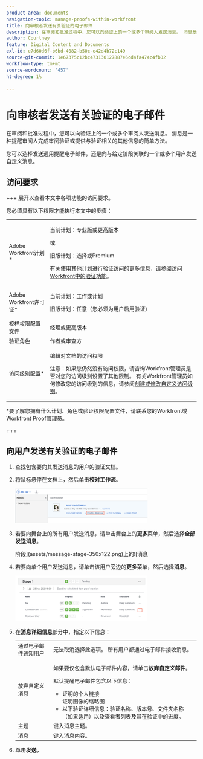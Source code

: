 ```yaml
---
product-area: documents
navigation-topic: manage-proofs-within-workfront
title: 向审核者发送有关验证的电子邮件
description: 在审阅和批准过程中，您可以向验证上的一个或多个审阅人发送消息。 消息是一种提醒审阅人完成审阅验证或提供与验证相关的其他信息的简单方法。
author: Courtney
feature: Digital Content and Documents
exl-id: e7d60d6f-b6bd-4082-b50c-e42d4b72c149
source-git-commit: 1e67375c12bc473130127887e6cd4fa474c4fb02
workflow-type: tm+mt
source-wordcount: '457'
ht-degree: 1%

---
```


# 向审核者发送有关验证的电子邮件

在审阅和批准过程中，您可以向验证上的一个或多个审阅人发送消息。 消息是一种提醒审阅人完成审阅验证或提供与验证相关的其他信息的简单方法。

您可以选择发送通用提醒电子邮件，还是向与给定阶段关联的一个或多个用户发送自定义消息。

## 访问要求

+++ 展开以查看本文中各项功能的访问要求。

您必须具有以下权限才能执行本文中的步骤：

<table style="table-layout:auto"> 
 <col> 
 <col> 
 <tbody> 
  <tr> 
   <td role="rowheader">Adobe Workfront计划*</td> 
   <td> <p>当前计划：专业版或更高版本</p> <p>或</p> <p>旧版计划：选择或Premium</p> <p>有关使用其他计划进行验证访问的更多信息，请参阅<a href="/help/quicksilver/administration-and-setup/manage-workfront/configure-proofing/access-to-proofing-functionality.md" class="MCXref xref">访问Workfront中的验证功能</a>。</p> </td> 
  </tr> 
  <tr> 
   <td role="rowheader">Adobe Workfront许可证*</td> 
   <td> <p>当前计划：工作或计划</p> <p>旧版计划：任意（您必须为用户启用验证）</p> </td> 
  </tr> 
  <tr> 
   <td role="rowheader">校样权限配置文件 </td> 
   <td>经理或更高版本</td> 
  </tr> 
  <tr> 
   <td role="rowheader">验证角色</td> 
   <td>作者或审查方</td> 
  </tr> 
  <tr> 
   <td role="rowheader">访问级别配置*</td> 
   <td> <p>编辑对文档的访问权限</p> <p>注意：如果您仍然没有访问权限，请咨询Workfront管理员是否对您的访问级别设置了其他限制。 有关Workfront管理员如何修改您的访问级别的信息，请参阅<a href="../../../administration-and-setup/add-users/configure-and-grant-access/create-modify-access-levels.md" class="MCXref xref">创建或修改自定义访问级别</a>。</p> </td> 
  </tr> 
 </tbody> 
</table>

&#42;要了解您拥有什么计划、角色或验证权限配置文件，请联系您的Workfront或Workfront Proof管理员。

+++

## 向用户发送有关验证的电子邮件

1. 查找包含要向其发送消息的用户的验证文档。
1. 将鼠标悬停在文档上，然后单击&#x200B;**校对工作流**。

   ![校对工作流](assets/proof-workflow-doc-list-350x92.png)

1. 若要向舞台上的所有用户发送消息，请单击舞台上的&#x200B;**更多**&#x200B;菜单，然后选择&#x200B;**全部发送消息**。

   阶段](assets/message-stage-350x122.png)上的![消息

1. 若要向单个用户发送消息，请单击该用户旁边的&#x200B;**更多**&#x200B;菜单，然后选择&#x200B;**消息**。

   ![消息用户](assets/message-user-350x121.png)

1. 在&#x200B;**消息详细信息**&#x200B;部分中，指定以下信息：

   <table style="table-layout:auto"> 
    <col> 
    <col> 
    <tbody> 
     <tr> 
      <td role="rowheader">通过电子邮件通知用户</td> 
      <td>无法取消选择此选项。 所有用户都通过电子邮件接收消息。</td> 
     </tr> 
     <tr> 
      <td role="rowheader">放弃自定义消息</td> 
      <td> <p>如果要仅包含默认电子邮件内容，请单击<strong>放弃自定义邮件</strong>。</p> <p>默认提醒电子邮件包含以下信息：</p> 
       <ul> 
        <li>证明的个人链接<br>证明图像的缩略图<br></li> 
        <li>以下验证详细信息：验证名称、版本号、文件夹名称（如果适用）以及查看者列表及其在验证中的进度。</li> 
       </ul> </td> 
     </tr> 
     <tr> 
      <td role="rowheader">主题</td> 
      <td>键入消息主题。</td> 
     </tr> 
     <tr> 
      <td role="rowheader">消息</td> 
      <td>键入消息内容。</td> 
     </tr> 
    </tbody> 
   </table>

1. 单击&#x200B;**发送。**
